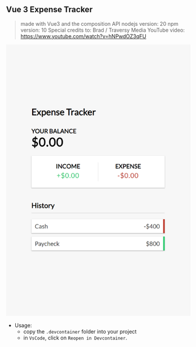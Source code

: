 
## Vue 3 Expense Tracker
> made with Vue3 and the composition API
> nodejs version: 20
> npm version:    10
> Special credits to: Brad / Traversy Media
> YouTube video:  https://www.youtube.com/watch?v=hNPwdOZ3qFU

<img src="./screenshots/Screenshot_1.png"/>

- Usage:
    - copy the `.devcontainer` folder into your project
    - in `VsCode`, click on `Reopen in Devcontainer`.